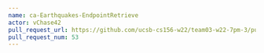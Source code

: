 ```yaml
---
name: ca-Earthquakes-EndpointRetrieve
actor: vChase42
pull_request_url: https://github.com/ucsb-cs156-w22/team03-w22-7pm-3/pull/53
pull_request_num: 53
---
```

